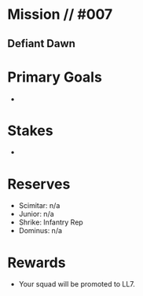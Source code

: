 # Mission // #007
## Defiant Dawn
# Primary Goals
- 

# Stakes
- 

# Reserves
- Scimitar: n/a
- Junior: n/a
- Shrike: Infantry Rep
- Dominus: n/a

# Rewards
- Your squad will be promoted to LL7.